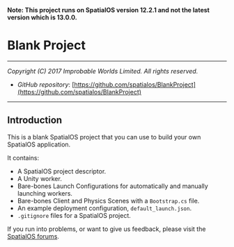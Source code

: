 **Note: This project runs on SpatialOS version 12.2.1 and not the latest version which is 13.0.0.**

# Blank Project
---

*Copyright (C) 2017 Improbable Worlds Limited. All rights reserved.*

- *GitHub repository*: [https://github.com/spatialos/BlankProject](https://github.com/spatialos/BlankProject)

---

## Introduction

This is a blank SpatialOS project that you can use to build your own SpatialOS application.

It contains:

* A SpatialOS project descriptor.
* A Unity worker.
* Bare-bones Launch Configurations for automatically and manually launching workers.
* Bare-bones Client and Physics Scenes with a `Bootstrap.cs` file.
* An example deployment configuration, `default_launch.json`.
* `.gitignore` files for a SpatialOS project.

If you run into problems, or want to give us feedback, please visit the [SpatialOS forums](https://forums.improbable.io/).
